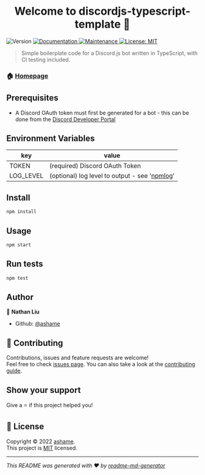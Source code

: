 <h1 align="center">Welcome to discordjs-typescript-template 👋</h1>
<p>
  <img alt="Version" src="https://img.shields.io/badge/version-1.0.0-blue.svg?cacheSeconds=2592000" />
  <a href="https://github.com/ashame/discordjs-typescript-template#readme" target="_blank">
    <img alt="Documentation" src="https://img.shields.io/badge/documentation-yes-brightgreen.svg" />
  </a>
  <a href="https://github.com/ashame/discordjs-typescript-template/graphs/commit-activity" target="_blank">
    <img alt="Maintenance" src="https://img.shields.io/badge/Maintained%3F-yes-green.svg" />
  </a>
  <a href="https://github.com/ashame/discordjs-typescript-template/blob/master/LICENSE" target="_blank">
    <img alt="License: MIT" src="https://img.shields.io/github/license/ashame/discordjs-typescript-template" />
  </a>
</p>

> Simple boilerplate code for a Discord.js bot written in TypeScript, with CI testing included.

### 🏠 [Homepage](https://github.com/ashame/discordjs-typescript-template#readme)

## Prerequisites

- A Discord OAuth token must first be generated for a bot - this can be done from the [Discord Developer Portal](https://discordapp.com/developers/applications/)

## Environment Variables

| key       | value                                         |
|-----------|-----------------------------------------------|
| TOKEN     | (required) Discord OAuth Token                |
| LOG_LEVEL | (optional) log level to output - see '[npmlog](https://www.npmjs.com/package/npmlog)' |

## Install

```sh
npm install
```

## Usage

```sh
npm start
```

## Run tests

```sh
npm test
```

## Author

👤 **Nathan Liu**

* Github: [@ashame](https://github.com/ashame)

## 🤝 Contributing

Contributions, issues and feature requests are welcome!<br />Feel free to check [issues page](https://github.com/ashame/discordjs-typescript-template/issues). You can also take a look at the [contributing guide](https://github.com/ashame/discordjs-typescript-template/blob/master/CONTRIBUTING.md).

## Show your support

Give a ⭐️ if this project helped you!

## 📝 License

Copyright © 2022 [ashame](https://github.com/ashame).<br />
This project is [MIT](https://github.com/ashame/discordjs-typescript-template/blob/master/LICENSE) licensed.

***
_This README was generated with ❤️ by [readme-md-generator](https://github.com/kefranabg/readme-md-generator)_